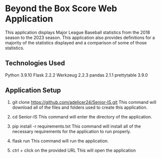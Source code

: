 # Beyond the Box Score Web Application
This application displays Major League Baseball statistics from the 2018 season to the 2023 season.
This application also provides definitions for a majority of the statistics displayed and a comparison
of some of those statistics.

## Technologies Used
Python 3.9.10
Flask 2.2.2
Werkzeug 2.2.3
pandas 2.1.1
prettytable 3.9.0

## Application Setup
1. git clone https://github.com/adelicer24/Senior-IS.git
This command will download all of the files and folders used to create this application.

2. cd Senior-IS
This command will enter the directory of the application.

3. pip install -r requirements.txt
This command will install all of the necessary requirements for the application to run properly.

4. flask run
This command will run the application.

5. ctrl + click on the provided URL
This will open the application